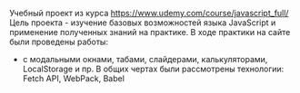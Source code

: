 Учебный проект из курса https://www.udemy.com/course/javascript_full/
Цель проекта - изучение базовых возможностей языка JavaScript и применение полученных знаний на практике. 
В ходе практики на сайте были проведены работы:
 - с модальными окнами, табами, слайдерами, калькуляторами, LocalStorage и пр.
В общих чертах были рассмотрены технологии: Fetch API, WebPack, Babel 
